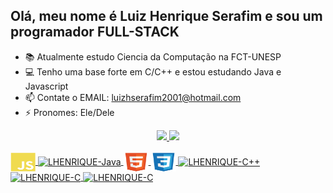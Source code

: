 ## Olá, meu nome é Luiz Henrique Serafim e sou um programador FULL-STACK ##

- 📚 Atualmente estudo Ciencia da Computação na FCT-UNESP
- 💻 Tenho uma base forte em C/C++ e estou estudando Java e Javascript
- 📫 Contate o EMAIL: luizhserafim2001@hotmail.com
- ⚡  Pronomes: Ele/Dele 

<div align="center">
  <a href="https://github.com/LHSerafim21">
  <img height="180em" src="https://github-readme-stats.vercel.app/api?username=LHSerafim21&show_icons=true&theme=dark&include_all_commits=true&count_private=true"/>
  <img height="180em" src="https://lh3.googleusercontent.com/nzMPZyivMv1L5fPVdvI8TeVqaN29T7QUPNlO8KB3HjBOQy2LNs7jL0G1ETGWIOTMDFyzxw5bQXnRX4-Ga0yM-KI9bmS2xnuLqsG2UbBFa8YS0yNdJeKqjdBQLRF9scVYPUs4P2B_f0l512Wj4YGOS04Y2rU9hJpVewf8oAsKDgtMaA8Ua-bd178IpRtZqMIAUAw9CDuf5EOKVVowfo-G2kcyerC_GXPPS13GDkyfvZgv_nMRIDgMwG-5eVNOgz7ZGgnxD4efEdnTeKvQINVtB6yIWj8G92i_1AivhUH7ja0ixILnM0J1utnbki4DzzQ-Xqkl6o55TuIb6V036UFg7GSg5M9FrSscevcHIG3rGo9pBByimRh6n3e254Jfz41wNmEx1inUc8TKX5mjTDitQsZXMO4YcmVC-e8Zhut68LqxClukyXR3wAjs0GK-zlVCMkCwcNhN_of3TEyQIhthS8ETyTXIRcck9keGyrVYvDViIRwr-Ka51B-Riz1BmM-LZozO2uJvwLmqZ6AD2ULRZYeurHsBNqTolxcxfrEN7kYe9myIRs5FkUvNkP63InnyQPrFY_jwz4d3vb_nFmE-o_6JNtgLuowQjeIL9Cb-NVBfJvHQCzyrrdHC6dh3OaS7lJscSBF84PCm8_z9qCcmfHWe7A1EXyvjKuUHue61ZK8L1J62lOHsjwAR5riG0FuaDqbYw8efgWsh6xNqYjDMwncYl0NK1eheRoOZv96smHLMFAGErcGJQjZFqsDI7FCiYFTTfv-UCmIlOCjQtLUPQQrDMcOPoMS2GLzebVi_N_L71eyAa6ztQ4270yv6ibD6Pa6V5PMT6IyGmpqHvbi6q4zA8Me-JfYEzr5tlMYijZu80b51dUzmBQepljVhOElIeRTrdfoE11D8C6J1N0EOt2fuwfJMjJNLnTOzEErv-b_pXlO3JJAdGJRhNd2FqII8us3OPtEXNeV0dajVJCFIrESGf4JuOxfSbf0eWOxQfgNw8B1Hpd7pC__G7Vo1bb3S5hdgCClhaQxUYRS0R0Myx8bcmXo2=w348-h187-no?authuser=0"/>
</div>

  <div style="display: inline_block"><br>
  <img align="center" alt="LHENRIQUE-Js" height="30" width="40" src="https://raw.githubusercontent.com/devicons/devicon/master/icons/javascript/javascript-plain.svg">
  <img align="center" alt="LHENRIQUE-Java" height="30" width="40" src="https://t.ctcdn.com.br/K7ExAkAuGOPFDxxm3KHEgRm8Xz0=/1024x0/smart/i553155.png">
  <img align="center" alt="LHENRIQUE-HTML" height="30" width="40" src="https://raw.githubusercontent.com/devicons/devicon/master/icons/html5/html5-original.svg">
  <img align="center" alt="LHENRIQUE-CSS" height="30" width="40" src="https://raw.githubusercontent.com/devicons/devicon/master/icons/css3/css3-original.svg">
  <img align="center" alt="LHENRIQUE-C++" height="35" width="35" src="https://www.alura.com.br/artigos/assets/formacao-linguagem-c-plus-plus/img-01.png">
  <img align="center" alt="LHENRIQUE-C" height="40" width="40" src="https://qph.fs.quoracdn.net/main-qimg-5e0c029605986bc1c4f97e2e433d1de8">
  <img align="center" alt="LHENRIQUE-C" height="40" width="60" src="https://lh3.googleusercontent.com/22JLpSLWZy-YN4HTiQkbGWrGdzywfQoIvbmd6B0zLsJw1_9WySqTJYzzhfac3MDDP5Q0sRC6axAItzotpbP2vDXKv3d4nfPCKk_IOaBrvLHUE3pOv4d2gP2LB963d0yVgNmWxtqyvIetYXMLPJrPXyXsvscErtFn_TeZMNTRAssBvl3FDIuxStOegJUf6Bvbuth5_byIi1Daqe1908xFtTfySw23qjIknHlzzet1VeybpD_xHgynNOusJrF94F-mYsTzB7BPvK-h358bObD0yhJC-jjB9a0JaKBJ-JtocZYJ7meNcE1L04gGNTW_DWnGfq9cAazd8nkaiJt-cjCVl-FZ73sO50XdRFTKrGz8KDjQND8CrMeCq9OapPopjicyNHrr9NNKQrj61vR0juOmfyewgP-98KSqxb8T3j7-YbVhg7k7TpMhSQIFc3mPXDnJ7Ay1TWYLO75jathccuq5yd0R-ukJnAfkx4PoE1U_YbAqMI41PVAFqw8rRt-ziEVzvTTkEn7f5n4MwqzclcRaOrLRoLHt7e6JCUJcN5YRwk48tC-PXBtYUBbhWwKzMWt9dm3-7YBbUHh5d9rZUxQpBS-YXIrL-MnKc6RdLeRlqJmeHG2TcqGTKv9GAT17IBreIkzYUfglKoUDeSEHuxPnMaYxFAYEWREPaYyvm0AxbL2bgjkVoWuFTo0E9DN2n8fZc3yVD4_lHg_68VOXAKyjUXRcKHdZYln-C-I71_7a_mV3jUPtKAUS3GoDvWuRd_ERUirfqWTL_E0AkyDuwvx9FpUNwY41r8X-uNgyl_XJMtl9h3HfLSYQVTpHensSyIGrBg-D8ZY=w620-h315-no?authuser=1">
</div>

 
